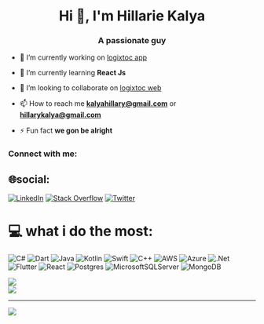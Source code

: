 <h1 align="center">Hi 👋, I'm Hillarie Kalya</h1>
<h3 align="center">A passionate guy</h3>

- 🔭 I’m currently working on [logixtoc app](https://play.google.com/store/apps/details?id=com.esquekenya.logixtoc)

- 🌱 I’m currently learning **React Js**

- 👯 I’m looking to collaborate on [logixtoc web](logixtoc.com)

- 📫 How to reach me **kalyahillary@gmail.com** or **hillarykalya@gmail.com**

- ⚡ Fun fact **we gon be alright**

<h3 align="left">Connect with me:</h3>
<p align="left">
</p>

## 🌐social:
[![LinkedIn](https://img.shields.io/badge/LinkedIn-%230077B5.svg?logo=linkedin&logoColor=white)](https://linkedin.com/in/Hillarie-kip) [![Stack Overflow](https://img.shields.io/badge/-Stackoverflow-FE7A16?logo=stack-overflow&logoColor=white)](https://stackoverflow.com/users/Hillarie-kip) [![Twitter](https://img.shields.io/badge/Twitter-%231DA1F2.svg?logo=Twitter&logoColor=white)](https://twitter.com/WhackPanther) 

# 💻 what i do the most:
![C#](https://img.shields.io/badge/c%23-%23239120.svg?style=plastic&logo=csharp&logoColor=white) ![Dart](https://img.shields.io/badge/dart-%230175C2.svg?style=plastic&logo=dart&logoColor=white) ![Java](https://img.shields.io/badge/java-%23ED8B00.svg?style=plastic&logo=openjdk&logoColor=white) ![Kotlin](https://img.shields.io/badge/kotlin-%237F52FF.svg?style=plastic&logo=kotlin&logoColor=white) ![Swift](https://img.shields.io/badge/swift-F54A2A?style=plastic&logo=swift&logoColor=white) ![C++](https://img.shields.io/badge/c++-%2300599C.svg?style=plastic&logo=c%2B%2B&logoColor=white) ![AWS](https://img.shields.io/badge/AWS-%23FF9900.svg?style=plastic&logo=amazon-aws&logoColor=white) ![Azure](https://img.shields.io/badge/azure-%230072C6.svg?style=plastic&logo=microsoftazure&logoColor=white) ![.Net](https://img.shields.io/badge/.NET-5C2D91?style=plastic&logo=.net&logoColor=white) ![Flutter](https://img.shields.io/badge/Flutter-%2302569B.svg?style=plastic&logo=Flutter&logoColor=white) ![React](https://img.shields.io/badge/react-%2320232a.svg?style=plastic&logo=react&logoColor=%2361DAFB) ![Postgres](https://img.shields.io/badge/postgres-%23316192.svg?style=plastic&logo=postgresql&logoColor=white) ![MicrosoftSQLServer](https://img.shields.io/badge/Microsoft%20SQL%20Server-CC2927?style=plastic&logo=microsoft%20sql%20server&logoColor=white) ![MongoDB](https://img.shields.io/badge/MongoDB-%234ea94b.svg?style=plastic&logo=mongodb&logoColor=white)



![](https://github-readme-streak-stats.herokuapp.com/?user=Hillarie-kip&theme=white&hide_border=false)<br/>
![](https://github-readme-stats.vercel.app/api/top-langs/?username=Hillarie-kip&theme=white&hide_border=false&include_all_commits=true&count_private=true&layout=compact)

---
[![](https://visitcount.itsvg.in/api?id=Hillarie-kip&icon=2&color=0)](https://visitcount.itsvg.in)







